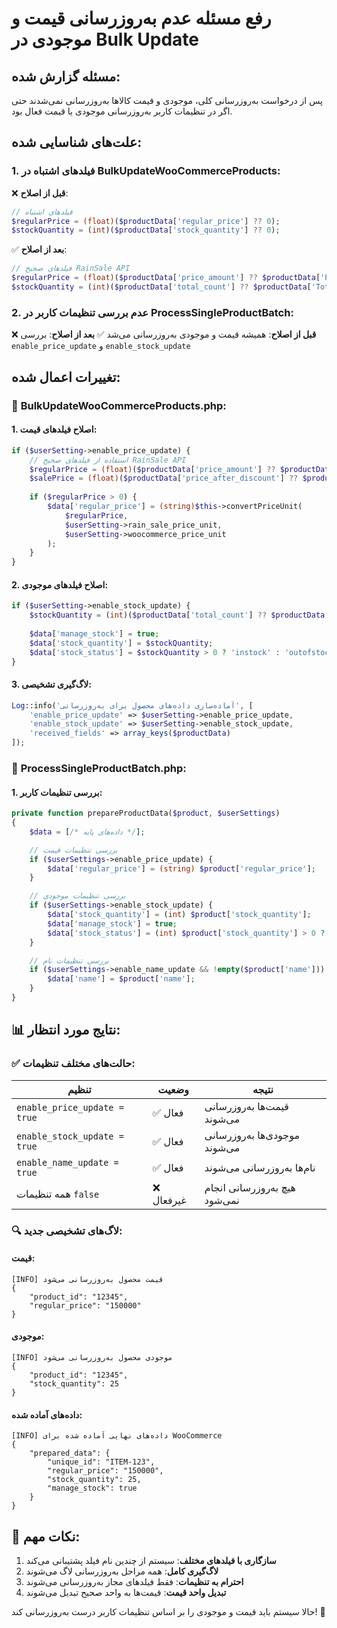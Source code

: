 # رفع مسئله عدم به‌روزرسانی قیمت و موجودی در Bulk Update

## مسئله گزارش شده:
پس از درخواست به‌روزرسانی کلی، موجودی و قیمت کالاها به‌روزرسانی نمی‌شدند حتی اگر در تنظیمات کاربر به‌روزرسانی موجودی یا قیمت فعال بود.

## علت‌های شناسایی شده:

### 1. **فیلدهای اشتباه در BulkUpdateWooCommerceProducts**:
❌ **قبل از اصلاح**:
```php
// فیلدهای اشتباه
$regularPrice = (float)($productData['regular_price'] ?? 0);
$stockQuantity = (int)($productData['stock_quantity'] ?? 0);
```

✅ **بعد از اصلاح**:
```php
// فیلدهای صحیح RainSale API
$regularPrice = (float)($productData['price_amount'] ?? $productData['PriceAmount'] ?? $productData['regular_price'] ?? 0);
$stockQuantity = (int)($productData['total_count'] ?? $productData['TotalCount'] ?? $productData['CurrentUnitCount'] ?? $productData['stock_quantity'] ?? 0);
```

### 2. **عدم بررسی تنظیمات کاربر در ProcessSingleProductBatch**:
❌ **قبل از اصلاح**: همیشه قیمت و موجودی به‌روزرسانی می‌شد
✅ **بعد از اصلاح**: بررسی `enable_price_update` و `enable_stock_update`

## تغییرات اعمال شده:

### 🔧 **BulkUpdateWooCommerceProducts.php**:

#### 1. **اصلاح فیلدهای قیمت**:
```php
if ($userSetting->enable_price_update) {
    // استفاده از فیلدهای صحیح RainSale API
    $regularPrice = (float)($productData['price_amount'] ?? $productData['PriceAmount'] ?? $productData['regular_price'] ?? 0);
    $salePrice = (float)($productData['price_after_discount'] ?? $productData['PriceAfterDiscount'] ?? $productData['sale_price'] ?? 0);
    
    if ($regularPrice > 0) {
        $data['regular_price'] = (string)$this->convertPriceUnit(
            $regularPrice,
            $userSetting->rain_sale_price_unit,
            $userSetting->woocommerce_price_unit
        );
    }
}
```

#### 2. **اصلاح فیلدهای موجودی**:
```php
if ($userSetting->enable_stock_update) {
    $stockQuantity = (int)($productData['total_count'] ?? $productData['TotalCount'] ?? $productData['CurrentUnitCount'] ?? $productData['stock_quantity'] ?? 0);
    
    $data['manage_stock'] = true;
    $data['stock_quantity'] = $stockQuantity;
    $data['stock_status'] = $stockQuantity > 0 ? 'instock' : 'outofstock';
}
```

#### 3. **لاگ‌گیری تشخیصی**:
```php
Log::info('آماده‌سازی داده‌های محصول برای به‌روزرسانی', [
    'enable_price_update' => $userSetting->enable_price_update,
    'enable_stock_update' => $userSetting->enable_stock_update,
    'received_fields' => array_keys($productData)
]);
```

### 🔧 **ProcessSingleProductBatch.php**:

#### 1. **بررسی تنظیمات کاربر**:
```php
private function prepareProductData($product, $userSettings)
{
    $data = [/* داده‌های پایه */];

    // بررسی تنظیمات قیمت
    if ($userSettings->enable_price_update) {
        $data['regular_price'] = (string) $product['regular_price'];
    }

    // بررسی تنظیمات موجودی
    if ($userSettings->enable_stock_update) {
        $data['stock_quantity'] = (int) $product['stock_quantity'];
        $data['manage_stock'] = true;
        $data['stock_status'] = (int) $product['stock_quantity'] > 0 ? 'instock' : 'outofstock';
    }

    // بررسی تنظیمات نام
    if ($userSettings->enable_name_update && !empty($product['name'])) {
        $data['name'] = $product['name'];
    }
}
```

## 📊 **نتایج مورد انتظار**:

### ✅ **حالت‌های مختلف تنظیمات**:

| تنظیم | وضعیت | نتیجه |
|-------|---------|--------|
| `enable_price_update = true` | ✅ فعال | قیمت‌ها به‌روزرسانی می‌شوند |
| `enable_stock_update = true` | ✅ فعال | موجودی‌ها به‌روزرسانی می‌شوند |
| `enable_name_update = true` | ✅ فعال | نام‌ها به‌روزرسانی می‌شوند |
| همه تنظیمات `false` | ❌ غیرفعال | هیچ به‌روزرسانی انجام نمی‌شود |

### 🔍 **لاگ‌های تشخیصی جدید**:

#### قیمت:
```
[INFO] قیمت محصول به‌روزرسانی می‌شود
{
    "product_id": "12345",
    "regular_price": "150000"
}
```

#### موجودی:
```
[INFO] موجودی محصول به‌روزرسانی می‌شود
{
    "product_id": "12345", 
    "stock_quantity": 25
}
```

#### داده‌های آماده شده:
```
[INFO] داده‌های نهایی آماده شده برای WooCommerce
{
    "prepared_data": {
        "unique_id": "ITEM-123",
        "regular_price": "150000",
        "stock_quantity": 25,
        "manage_stock": true
    }
}
```

## 🚨 **نکات مهم**:
1. **سازگاری با فیلدهای مختلف**: سیستم از چندین نام فیلد پشتیبانی می‌کند
2. **لاگ‌گیری کامل**: همه مراحل به‌روزرسانی لاگ می‌شوند
3. **احترام به تنظیمات**: فقط فیلدهای مجاز به‌روزرسانی می‌شوند
4. **تبدیل واحد قیمت**: قیمت‌ها به واحد صحیح تبدیل می‌شوند

حالا سیستم باید قیمت و موجودی را بر اساس تنظیمات کاربر درست به‌روزرسانی کند! 🎉
